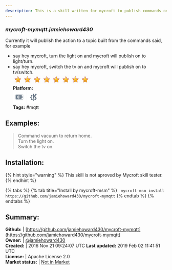 ```yaml
---
description: This is a skill written for mycroft to publish commands over an mqtt broker for home automation or any other purpose
---
```


### _mycroft-mymqtt.jamiehoward430_  
Currently it will publish the action to a topic built from the commands said, for example
- say hey mycroft, turn the light on and mycroft will publish on to light/turn.
- say hey mycroft, switch the tv on and mycroft will publish on to tv/switch.  
![](../.gitbook/assets/star.png)![](../.gitbook/assets/star.png)![](../.gitbook/assets/star.png)![](../.gitbook/assets/star.png)![](../.gitbook/assets/star.png)![](../.gitbook/assets/star.png)![](../.gitbook/assets/star.png)![](../.gitbook/assets/star.png)  
**Platform:**  
 ![Picroft](../.gitbook/assets/picroft-icon.png)  ![plasmoid](../.gitbook/assets/kde.png)   
**Tags:** \#mqtt   
## Examples:  
> Command vacuum to return home.  
> Turn the light on.  
> Switch the tv on.  
  
## Installation:  
{% hint style="warning" %}
This skill is not aproved by Mycroft skill tester.
{% endhint %}
    
{% tabs %}
{% tab title="Install by mycroft-msm" %}
``` mycroft-msm install https://github.com/jamiehoward430/mycroft-mymqtt```
{% endtab %}
  {% endtabs %}
    
## Summary:  
**Github:** | [https://github.com/jamiehoward430/mycroft-mymqtt](https://github.com/jamiehoward430/mycroft-mymqtt)  
**Owner:** | [@jamiehoward430](https://github.com/jamiehoward430)  
**Created:** | 2016 Nov 21 09:24:07 UTC  **Last updated:** 2019 Feb 02 11:41:51 UTC  
**License:** | Apache License 2.0  
**Market status:** | [Not in Market](https://market.mycroft.ai/skill/)  
